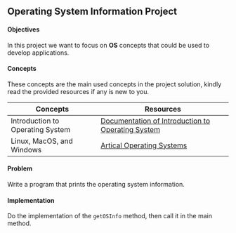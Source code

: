 ## Operating System Information Project

#### Objectives
In this project we want to focus on **OS** concepts that could be used to develop applications.

#### Concepts
These concepts are the main used concepts in the project solution, kindly read the provided resources if any is new to you.

| Concepts                              | Resources                                                                                                                                                                                                                                                                                                                           |
|---------------------------------------|-------------------------------------------------------------------------------------------------------------------------------------------------------------------------------------------------------------------------------------------------------------------------------------------------------------------------------------|
| Introduction to Operating System      | [Documentation of Introduction to Operating System ](https://eng.libretexts.org/Courses/Delta_College/Introduction_to_Operating_Systems/02%3A_The_Basics_-_An_Overview/2.01%3A_Introduction_to_Operating_Systems#:~:text=of%20Operating%20system-,Introduction%20to%20Operating%20System,a%20convenient%20and%20efficient%20manner) |
| Linux, MacOS, and Windows| [Artical Operating Systems](https://www.redswitches.com/blog/linux-vs-windows-vs-mac)                                                                                                                                                                                                                                    |



#### Problem 
Write a program that prints the operating system information.


#### Implementation
Do the implementation of the `getOSInfo` method, then call it in the main method.

